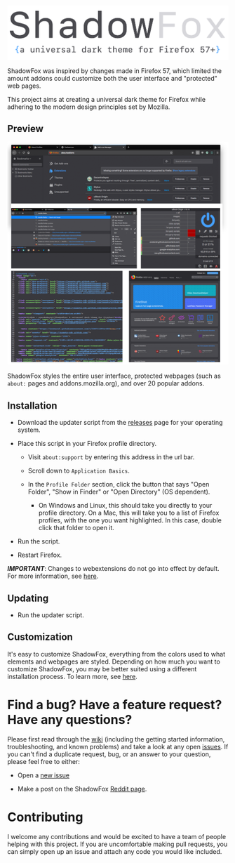 ![header](Screenshots/header.png)

ShadowFox was inspired by changes made in Firefox 57, which limited the amount addons could customize both the user interface and "protected" web pages.

This project aims at creating a universal dark theme for Firefox while adhering to the modern design principles set by Mozilla.

## Preview

![preferences](Screenshots/preview.png)

ShadowFox styles the entire user interface, protected webpages (such as `about:` pages and addons.mozilla.org), and over 20 popular addons.

## Installation

* Download the updater script from the [releases](https://github.com/overdodactyl/ShadowFox/releases) page for your operating system.

* Place this script in your Firefox profile directory.

  * Visit `about:support` by entering this address in the url bar.

  * Scroll down to `Application Basics`.

  * In the `Profile Folder` section, click the button that says "Open Folder", "Show in Finder" or "Open Directory" (OS dependent).

    * On Windows and Linux, this should take you directly to your profile directory. On a Mac, this will take you to a list of Firefox profiles, with the one you want highlighted. In this case, double click that folder to open it.

* Run the script.

* Restart Firefox.

***IMPORTANT***: Changes to webextensions do not go into effect by default. For more information, see [here](https://github.com/overdodactyl/ShadowFox/wiki/Altering-webextensions).

## Updating

* Run the updater script.

## Customization

It's easy to customize ShadowFox, everything from the colors used to what elements and webpages are styled.  Depending on how much you want to customize ShadowFox, you may be better suited using a different installation process.  To learn more, see [here](https://github.com/overdodactyl/ShadowFox/wiki/Getting-Started).


# Find a bug? Have a feature request? Have any questions?

Please first read through the [wiki](https://github.com/overdodactyl/ShadowFox/wiki/) (including the getting started information, troubleshooting, and known problems) and take a look at any open [issues](https://github.com/overdodactyl/ShadowFox/issues).  If you can't find a duplicate request, bug, or an answer to your question, please feel free to either:

* Open a [new issue](https://github.com/overdodactyl/ShadowFox/issues/new)

* Make a post on the ShadowFox [Reddit page](https://www.reddit.com/r/ShadowFoxCSS/).


# Contributing

I welcome any contributions and would be excited to have a team of people helping with this project.  If you are uncomfortable making pull requests, you can simply open up an issue and attach any code you would like included.
